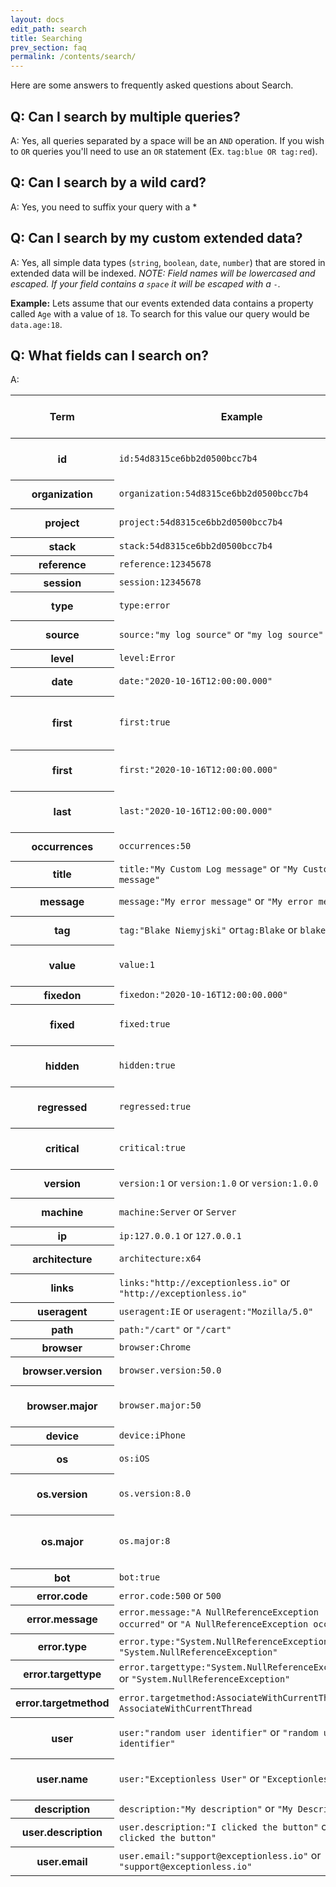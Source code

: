 ```yaml
---
layout: docs
edit_path: search
title: Searching
prev_section: faq
permalink: /contents/search/
---
```


Here are some answers to frequently asked questions about Search.

## Q: Can I search by multiple queries?
A: Yes, all queries separated by a space will be an `AND` operation. If you wish to `OR` queries you'll need to use an `OR` statement (Ex. `tag:blue OR tag:red`).

## Q: Can I search by a wild card?
A: Yes, you need to suffix your query with a *

## Q: Can I search by my custom extended data?
A: Yes, all simple data types (`string`, `boolean`, `date`, `number`) that are stored in extended data will be indexed. *NOTE: Field names will be lowercased and escaped. If your field contains a `space` it will be escaped with a `-`.* 

**Example:** Lets assume that our events extended data contains a property called `Age` with a value of `18`. To search for this value our query would be `data.age:18`.

## Q: What fields can I search on?
A: 

<table class="table table-bordered">
  <thead>
    <tr>
      <th>Term</th>
      <th>Example</th>
      <th>field required (field:term)</th>
      <th>Available on type</th>
      <th>Description</th>
    </tr>
  </thead>
  <tbody>
    <tr>
      <th scope="row">id</th>
      <td><code>id:54d8315ce6bb2d0500bcc7b4</code></td>
      <td>true</td>
      <td>Events, Stacks</td>
      <td>The documents id</td>
    </tr>
    <tr>
      <th scope="row">organization</th>
      <td><code>organization:54d8315ce6bb2d0500bcc7b4</code></td>
      <td>true</td>
      <td>Events, Stacks</td>
      <td>Organization id</td>
    </tr>
    <tr>
      <th scope="row">project</th>
      <td><code>project:54d8315ce6bb2d0500bcc7b4</code></td>
      <td>true</td>
      <td>Events, Stacks</td>
      <td>Project id</td>
    </tr>
    <tr>
      <th scope="row">stack</th>
      <td><code>stack:54d8315ce6bb2d0500bcc7b4</code></td>
      <td>true</td>
      <td>Events</td>
      <td>Stack id</td>
    </tr>
    <tr>
      <th scope="row">reference</th>
      <td><code>reference:12345678</code></td>
      <td>true</td>
      <td>Events</td>
      <td>Reference id</td>
    </tr>
    <tr>
      <th scope="row">session</th>
      <td><code>session:12345678</code></td>
      <td>true</td>
      <td>Events</td>
      <td>Session id</td>
    </tr>
    <tr>
      <th scope="row">type</th>
      <td><code>type:error</code></td>
      <td>true</td>
      <td>Events, Stacks</td>
      <td>Event type</td>
    </tr>
    <tr>
      <th scope="row">source</th>
      <td><code>source:"my log source"</code> or <code>"my log source"</code></td>
      <td>false</td>
      <td>Events</td>
      <td>Event source</td>
    </tr>
    <tr>
      <th scope="row">level</th>
      <td><code>level:Error</code></td>
      <td>true</td>
      <td>Events</td>
      <td>Log level</td>
    </tr>
    <tr>
      <th scope="row">date</th>
      <td><code>date:"2020-10-16T12:00:00.000"</code></td>
      <td>true</td>
      <td>Events</td>
      <td>Occurrence date</td>
    </tr>
    <tr>
      <th scope="row">first</th>
      <td><code>first:true</code></td>
      <td>true</td>
      <td>Events</td>
      <td>True if it's the first occurrence of an event</td>
    </tr>
    <tr>
      <th scope="row">first</th>
      <td><code>first:"2020-10-16T12:00:00.000"</code></td>
      <td>true</td>
      <td>Stacks</td>
      <td>First occurrence date</td>
    </tr>
    <tr>
      <th scope="row">last</th>
      <td><code>last:"2020-10-16T12:00:00.000"</code></td>
      <td>true</td>
      <td>Stacks</td>
      <td>Last occurrence date</td>
    </tr>
    <tr>
      <th scope="row">occurrences</th>
      <td><code>occurrences:50</code></td>
      <td>true</td>
      <td>Stacks</td>
      <td>Total occurrences</td>
    </tr>
    <tr>
      <th scope="row">title</th>
      <td><code>title:"My Custom Log message"</code> or <code>"My Custom Log message"</code></td>
      <td>false</td>
      <td>Stacks</td>
      <td>Stack title</td>
    </tr>
    <tr>
      <th scope="row">message</th>
      <td><code>message:"My error message"</code> or <code>"My error message"</code></td>
      <td>false</td>
      <td>Events</td>
      <td>Event message</td>
    </tr>
    <tr>
      <th scope="row">tag</th>
      <td><code>tag:"Blake Niemyjski"</code> or<code>tag:Blake</code> or <code>blake</code></td>
      <td>false</td>
      <td>Events, Stacks</td>
      <td>Tags</td>
    </tr>
    <tr>
      <th scope="row">value</th>
      <td><code>value:1</code></td>
      <td>true</td>
      <td>Events</td>
      <td>Value of the event (used in charts)</td>
    </tr>
     <tr>
      <th scope="row">fixedon</th>
      <td><code>fixedon:"2020-10-16T12:00:00.000"</code></td>
      <td>true</td>
      <td>Stacks</td>
      <td>Date fixed</td>
    </tr>
    <tr>
      <th scope="row">fixed</th>
      <td><code>fixed:true</code></td>
      <td>true</td>
      <td>Events, Stacks</td>
      <td>True if marked as fixed</td>
    </tr>
    <tr>
      <th scope="row">hidden</th>
      <td><code>hidden:true</code></td>
      <td>true</td>
      <td>Events, Stacks</td>
      <td>True if marked as hidden</td>
    </tr>
    <tr>
      <th scope="row">regressed</th>
      <td><code>regressed:true</code></td>
      <td>true</td>
      <td>Stacks</td>
      <td>True if marked as regressed</td>
    </tr>
    <tr>
      <th scope="row">critical</th>
      <td><code>critical:true</code></td>
      <td>true</td>
      <td>Stacks</td>
      <td>True if marked as critical</td>
    </tr>
    <tr>
      <th scope="row">version</th>
      <td><code>version:1</code> or <code>version:1.0</code> or <code>version:1.0.0</code></td>
      <td>true</td>
      <td>Events</td>
      <td>Application version</td>
    </tr>
    <tr>
      <th scope="row">machine</th>
      <td><code>machine:Server</code> or <code>Server</code></td>
      <td>false</td>
      <td>Events</td>
      <td>Machine name</td>
    </tr>
    <tr>
      <th scope="row">ip</th>
      <td><code>ip:127.0.0.1</code> or <code>127.0.0.1</code></td>
      <td>false</td>
      <td>Events</td>
      <td>IP address</td>
    </tr>
    <tr>
      <th scope="row">architecture</th>
      <td><code>architecture:x64</code></td>
      <td>true</td>
      <td>Events</td>
      <td>Machine architecture</td>
    </tr>
    <tr>
      <th scope="row">links</th>
      <td><code>links:"http://exceptionless.io"</code> or <code>"http://exceptionless.io"</code></td>
      <td>false</td>
      <td>Stacks</td>
      <td>Reference links</td>
    </tr>
    <tr>
      <th scope="row">useragent</th>
      <td><code>useragent:IE</code> or <code>useragent:"Mozilla/5.0"</code></td>
      <td>true</td>
      <td>Events</td>
      <td>User Agent</td>
    </tr>
    <tr>
      <th scope="row">path</th>
      <td><code>path:"/cart"</code> or <code>"/cart"</code></td>
      <td>false</td>
      <td>Events</td>
      <td>Url path</td>
    </tr>
    <tr>
      <th scope="row">browser</th>
      <td><code>browser:Chrome</code></td>
      <td>true</td>
      <td>Events</td>
      <td>Browser</td>
    </tr>
    <tr>
      <th scope="row">browser.version</th>
      <td><code>browser.version:50.0</code></td>
      <td>true</td>
      <td>Events</td>
      <td>Browser version</td>
    </tr>
    <tr>
      <th scope="row">browser.major</th>
      <td><code>browser.major:50</code></td>
      <td>true</td>
      <td>Events</td>
      <td>Browser major version</td>
    </tr>
    <tr>
      <th scope="row">device</th>
      <td><code>device:iPhone</code></td>
      <td>true</td>
      <td>Events</td>
      <td>Device</td>
    </tr>
    <tr>
      <th scope="row">os</th>
      <td><code>os:iOS</code></td>
      <td>true</td>
      <td>Events</td>
      <td>Operating System</td>
    </tr>
    <tr>
      <th scope="row">os.version</th>
      <td><code>os.version:8.0</code></td>
      <td>true</td>
      <td>Events</td>
      <td>Operating System version</td>
    </tr>
    <tr>
      <th scope="row">os.major</th>
      <td><code>os.major:8</code></td>
      <td>true</td>
      <td>Events</td>
      <td>Operating System major version</td>
    </tr>
    <tr>
      <th scope="row">bot</th>
      <td><code>bot:true</code></td>
      <td>true</td>
      <td>Events</td>
      <td>Bot</td>
    </tr>
    <tr>
      <th scope="row">error.code</th>
      <td><code>error.code:500</code> or <code>500</code></td>
      <td>false</td>
      <td>Events</td>
      <td>Error code</td>
    </tr>
    <tr>
      <th scope="row">error.message</th>
      <td><code>error.message:"A NullReferenceException occurred"</code> or <code>"A NullReferenceException occurred"</code></td>
      <td>false</td>
      <td>Events</td>
      <td>Error message</td>
    </tr>
    <tr>
      <th scope="row">error.type</th>
      <td><code>error.type:"System.NullReferenceException"</code> or <code>"System.NullReferenceException"</code></td>
      <td>false</td>
      <td>Events</td>
      <td>Error type</td>
    </tr>
    <tr>
      <th scope="row">error.targettype</th>
      <td><code>error.targettype:"System.NullReferenceException"</code> or <code>"System.NullReferenceException"</code></td>
      <td>false</td>
      <td>Events</td>
      <td>Error target type</td>
    </tr>
    <tr>
      <th scope="row">error.targetmethod</th>
      <td><code>error.targetmethod:AssociateWithCurrentThread</code> or <code>AssociateWithCurrentThread</code></td>
      <td>false</td>
      <td>Events</td>
      <td>Error target method</td>
    </tr>
    <tr>
      <th scope="row">user</th>
      <td><code>user:"random user identifier"</code> or <code>"random user identifier"</code></td>
      <td>false</td>
      <td>Events</td>
      <td>Uniquely identifies the user.</td>
    </tr>
   <tr>
    <tr>
      <th scope="row">user.name</th>
      <td><code>user:"Exceptionless User"</code> or <code>"Exceptionless User"</code></td>
      <td>false</td>
      <td>Events</td>
      <td>Friendly name of the user.</td>
    </tr>
   <tr>
      <th scope="row">description</th>
      <td><code>description:"My description"</code> or <code>"My Description"</code></td>
      <td>false</td>
      <td>Stacks</td>
      <td>Description</td>
    </tr>
    <tr>
      <th scope="row">user.description</th>
      <td><code>user.description:"I clicked the button"</code> or <code>"I clicked the button"</code></td>
      <td>false</td>
      <td>Events</td>
      <td>User Description</td>
    </tr>
    <tr>
      <th scope="row">user.email</th>
      <td><code>user.email:"support@exceptionless.io"</code> or <code>"support@exceptionless.io"</code></td>
      <td>false</td>
      <td>Events</td>
      <td>User Email Address</td>
    </tr>
  </tbody>
</table>
